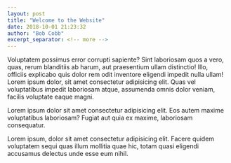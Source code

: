```yaml
---
layout: post
title: "Welcome to the Website"
date: 2018-10-01 21:23:32
author: "Bob Cobb"
excerpt_separator: <!-- more -->
---
```

Voluptatem possimus error corrupti sapiente? <!-- more -->Sint laboriosam quos a vero, quas, rerum blanditiis ab harum, aut praesentium ullam distinctio! Illo, officiis explicabo quis dolor rem odit inventore eligendi impedit nulla ullam! Lorem ipsum dolor, sit amet consectetur adipisicing elit. Quas vel voluptatibus impedit laboriosam atque, assumenda omnis dolor veniam, facilis voluptate eaque magni.

Lorem ipsum dolor sit amet consectetur adipisicing elit. Eos autem maxime voluptatibus laboriosam? Fugiat aut quia ex maxime, laboriosam consequatur.

Lorem ipsum, dolor sit amet consectetur adipisicing elit. Facere quidem voluptatem sequi quas illum mollitia quae hic, totam quasi eligendi accusamus delectus unde esse eum nihil.